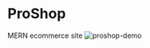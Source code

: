 # ProShop
MERN ecommerce site
![proshop-demo](https://user-images.githubusercontent.com/67344952/143984526-fbb3c235-5c4b-4d85-a4c4-9b11f84f05e4.gif)





